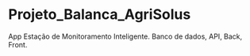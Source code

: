 # Projeto_Balanca_AgriSolus
App Estação de Monitoramento Inteligente. Banco de dados, API, Back, Front.
